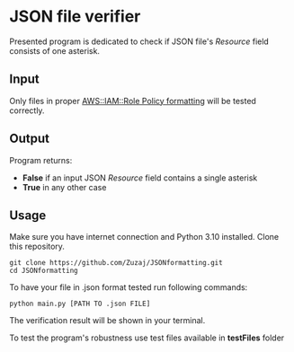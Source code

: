 # JSON file verifier

Presented program is dedicated to check if JSON file's  *Resource* field consists of one asterisk.

## Input
Only files in proper [AWS::IAM::Role Policy formatting](https://docs.aws.amazon.com/AWSCloudFormation/latest/UserGuide/aws-properties-iam-role-policy.html) will be tested correctly. 

## Output
Program returns:
-  **False** if an input JSON *Resource* field contains a single asterisk
-  **True** in any other case




## Usage

Make sure you have internet connection and Python 3.10 installed. Clone this repository.

```
git clone https://github.com/Zuzaj/JSONformatting.git
cd JSONformatting
```

To have your file in .json format tested run following commands:

```
python main.py [PATH TO .json FILE]
```

The verification result will be shown in your terminal.

To test the program's robustness use test files available in **testFiles** folder
